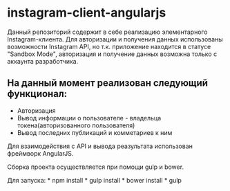 # instagram-client-angularjs

Данный репозиторий содержит в себе реализацию элементарного Instagram-клиента. 
Для авторизации и получения данных использованы возможности Instagram API, но т.к. приложение находится в статусе "Sandbox Mode", авторизация и получение данных возможна только с аккаунта разработчика.

## На данный момент реализован следующий функционал:
* Авторизация
* Вывод информации о пользователе - владельца токена(авторизованного пользователя)
* Вывод последних публикаций и комметариев к ним

Для взаимодействия с API и вывода реазультата использован фреймворк AngularJS.

Сборка проекта осуществляется при помощи gulp и bower.

Для запуска:
	* npm install
	* gulp install 
	* bower install
	* gulp